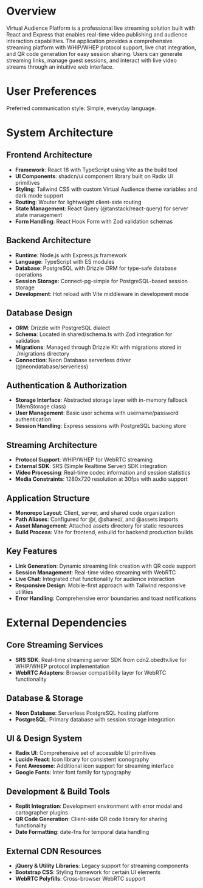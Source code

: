 # Overview

Virtual Audience Platform is a professional live streaming solution built with React and Express that enables real-time video publishing and audience interaction capabilities. The application provides a comprehensive streaming platform with WHIP/WHEP protocol support, live chat integration, and QR code generation for easy session sharing. Users can generate streaming links, manage guest sessions, and interact with live video streams through an intuitive web interface.

# User Preferences

Preferred communication style: Simple, everyday language.

# System Architecture

## Frontend Architecture
- **Framework**: React 18 with TypeScript using Vite as the build tool
- **UI Components**: shadcn/ui component library built on Radix UI primitives
- **Styling**: Tailwind CSS with custom Virtual Audience theme variables and dark mode support
- **Routing**: Wouter for lightweight client-side routing
- **State Management**: React Query (@tanstack/react-query) for server state management
- **Form Handling**: React Hook Form with Zod validation schemas

## Backend Architecture  
- **Runtime**: Node.js with Express.js framework
- **Language**: TypeScript with ES modules
- **Database**: PostgreSQL with Drizzle ORM for type-safe database operations
- **Session Storage**: Connect-pg-simple for PostgreSQL-based session storage
- **Development**: Hot reload with Vite middleware in development mode

## Database Design
- **ORM**: Drizzle with PostgreSQL dialect
- **Schema**: Located in shared/schema.ts with Zod integration for validation
- **Migrations**: Managed through Drizzle Kit with migrations stored in ./migrations directory
- **Connection**: Neon Database serverless driver (@neondatabase/serverless)

## Authentication & Authorization
- **Storage Interface**: Abstracted storage layer with in-memory fallback (MemStorage class)
- **User Management**: Basic user schema with username/password authentication
- **Session Handling**: Express sessions with PostgreSQL backing store

## Streaming Architecture
- **Protocol Support**: WHIP/WHEP for WebRTC streaming
- **External SDK**: SRS (Simple Realtime Server) SDK integration
- **Video Processing**: Real-time codec information and session statistics
- **Media Constraints**: 1280x720 resolution at 30fps with audio support

## Application Structure
- **Monorepo Layout**: Client, server, and shared code organization
- **Path Aliases**: Configured for @/, @shared/, and @assets imports
- **Asset Management**: Attached assets directory for static resources
- **Build Process**: Vite for frontend, esbuild for backend production builds

## Key Features
- **Link Generation**: Dynamic streaming link creation with QR code support
- **Session Management**: Real-time video streaming with WebRTC
- **Live Chat**: Integrated chat functionality for audience interaction
- **Responsive Design**: Mobile-first approach with Tailwind responsive utilities
- **Error Handling**: Comprehensive error boundaries and toast notifications

# External Dependencies

## Core Streaming Services
- **SRS SDK**: Real-time streaming server SDK from cdn2.obedtv.live for WHIP/WHEP protocol implementation
- **WebRTC Adapters**: Browser compatibility layer for WebRTC functionality

## Database & Storage
- **Neon Database**: Serverless PostgreSQL hosting platform
- **PostgreSQL**: Primary database with session storage integration

## UI & Design System
- **Radix UI**: Comprehensive set of accessible UI primitives
- **Lucide React**: Icon library for consistent iconography
- **Font Awesome**: Additional icon support for streaming interface
- **Google Fonts**: Inter font family for typography

## Development & Build Tools
- **Replit Integration**: Development environment with error modal and cartographer plugins
- **QR Code Generation**: Client-side QR code library for sharing functionality
- **Date Formatting**: date-fns for temporal data handling

## External CDN Resources
- **jQuery & Utility Libraries**: Legacy support for streaming components
- **Bootstrap CSS**: Styling framework for certain UI elements
- **WebRTC Polyfills**: Cross-browser WebRTC support